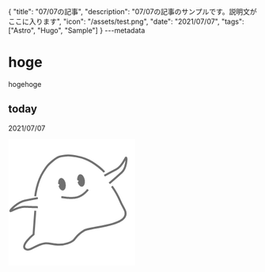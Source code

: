 {
  "title": "07/07の記事",
  "description": "07/07の記事のサンプルです。説明文がここに入ります",
  "icon": "/assets/test.png",
  "date": "2021/07/07",
  "tags": ["Astro", "Hugo", "Sample"]
}
---metadata

# hoge
hogehoge

## today
2021/07/07

![img](/assets/test.png)